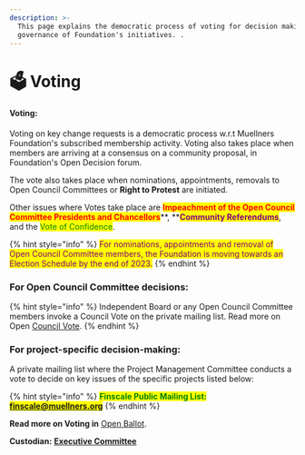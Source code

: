 ```yaml
---
description: >-
  This page explains the democratic process of voting for decision making
  governance of Foundation's initiatives. .
---
```


# 🗳️ Voting

#### Voting:

Voting on key change requests is a democratic process w.r.t Muellners Foundation's subscribed membership activity. Voting also takes place when members are arriving at a consensus on a community proposal, in Foundation's Open Decision forum.

The vote also takes place when nominations, appointments, removals to Open Council Committees or **Right to Protest** are initiated.

Other issues where Votes take place are <mark style="color:red;">**Impeachment of the Open Council Committee Presidents and Chancellors**</mark>**, **<mark style="color:purple;">**Community Referendums**</mark>, and the <mark style="color:green;">Vote of Confidence</mark>.

{% hint style="info" %}
<mark style="color:purple;">For nominations, appointments and removal of Open Council Committee members, the Foundation is moving towards an Election Schedule by the end of 2023.</mark>&#x20;
{% endhint %}



### For Open Council Committee decisions:

{% hint style="info" %}
Independent Board or any Open Council Committee members invoke a Council Vote on the private mailing list. Read more on Open [Council Vote](open-council-vote.md).
{% endhint %}

### For project-specific decision-making:

A private mailing list where the Project Management Committee conducts a vote to decide on key issues of the specific projects listed below:

{% hint style="info" %}
<mark style="color:green;">**Finscale Public Mailing List: finscale@muellners.org**</mark>
{% endhint %}

**Read more on Voting in** [Open Ballot](./).

**Custodian:** [**Executive Committee**](../../foundation/executive-council.md)

